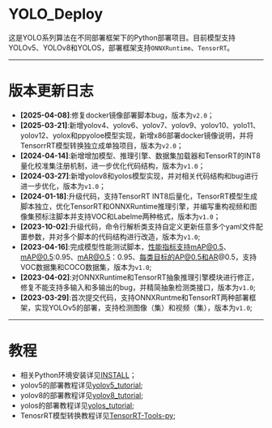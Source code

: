 # YOLO_Deploy
这是YOLO系列算法在不同部署框架下的Python部署项目。目前模型支持YOLOv5、YOLOv8和YOLOS，部署框架支持`ONNXRuntime`、`TensorRT`。

---


# 版本更新日志
- **[2025-04-08]**:修复docker镜像部署脚本bug，版本为`v2.0`；
- **[2025-03-21]**:新增yolov4、yolov6、yolov7、yolov9、yolov10、yolo11、yolov12、yolox和ppyoloe模型实现，新增x86部署docker镜像说明，并将TensorrRT模型转换独立成单独项目，版本为`v2.0`；
- **[2024-04-14]**:新增增加模型、推理引擎、数据集加载器和TensorRT的INT8量化校准集注册机制，进一步优化代码结构，版本为`v1.0`；
- **[2024-03-27]**:新增yolov8和yolos模型实现，并对相关代码结构和bug进行进一步优化，版本为`v1.0`；
- **[2024-01-18]**:升级代码，支持TensorRT INT8后量化，TensorRT模型生成脚本独立，优化TensorRT和ONNXRuntime推理引擎，并编写重构视频和图像集预标注脚本并支持VOC和Labelme两种格式，版本为`v1.0`；
- **[2023-10-02]**:升级代码，命令行解析类支持自定义更新任意多个yaml文件配置参数，并对多个脚本的代码结构进行改造，版本为`v1.0`;
- **[2023-04-16]**:完成模型性能测试脚本，性能指标支持mAP@0.5、mAP@0.5:0.95、mAR@0.5：0.95、每类目标的AP@0.5和AR@0.5，支持VOC数据集和COCO数据集，版本为`v1.0`;
- **[2023-04-02]**:对ONNXRuntime和TensorRT抽象推理引擎模块进行修正，修复不能支持多输入和多输出的bug，并精简抽象检测类接口，版本为`v1.0`;
- **[2023-03-29]**:首次提交代码，支持ONNXRuntme和TensorRT两种部署框架，实现YOLOv5的部署，支持检测图像（集）和视频（集），版本为`v1.0`;

---
# 教程
- 相关Python环境安装详见[INSTALL](docs/INSTALL.md)；
- yolov5的部署教程详见[yolov5_tutorial](docs/models/yolov5.md);
- yolov8的部署教程详见[yolov8_tutorial](docs/models/yolov8.md);
- yolos的部署教程详见[yolos_tutorial](docs/models/yolos.md);
- TenosrRT模型转换教程详见[TensorRT-Tools-py](https://github.com/Daipuwei/TensorRT-Tools-py);
